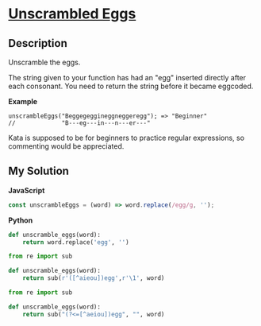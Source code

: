 # [Unscrambled Eggs](https://www.codewars.com/kata/55ea5650fe9247a2ea0000a7)

## Description

Unscramble the eggs.

The string given to your function has had an "egg" inserted directly after each consonant. You need to return the string before it became eggcoded.

**Example**

    unscrambleEggs("Beggegeggineggneggeregg"); => "Beginner"
    //             "B---eg---in---n---er---"

Kata is supposed to be for beginners to practice regular expressions, so commenting would be appreciated.

## My Solution

**JavaScript**

```js
const unscrambleEggs = (word) => word.replace(/egg/g, '');
```

**Python**

```py
def unscramble_eggs(word):
    return word.replace('egg', '')
```

```py
from re import sub

def unscramble_eggs(word):
    return sub(r'([^aieou])egg',r'\1', word)
```

```py
from re import sub

def unscramble_eggs(word):
    return sub("(?<=[^aeiou])egg", "", word)
```
